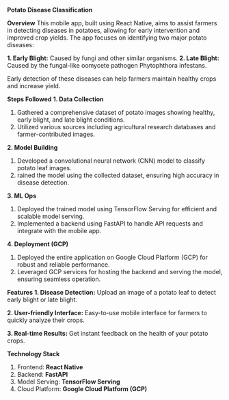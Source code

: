 **Potato Disease Classification**

**Overview**
This mobile app, built using React Native, aims to assist farmers in detecting diseases in potatoes, allowing for early intervention and improved crop yields. The app focuses on identifying two major potato diseases:

**1. Early Blight:** Caused by fungi and other similar organisms.
**2. Late Blight:** Caused by the fungal-like oomycete pathogen Phytophthora infestans.

Early detection of these diseases can help farmers maintain healthy crops and increase yield.

**Steps Followed**
**1. Data Collection**
1. Gathered a comprehensive dataset of potato images showing healthy, early blight, and late blight conditions.
2. Utilized various sources including agricultural research databases and farmer-contributed images.

**2. Model Building**
1. Developed a convolutional neural network (CNN) model to classify potato leaf images.
2. rained the model using the collected dataset, ensuring high accuracy in disease detection.

**3. ML Ops**
1. Deployed the trained model using TensorFlow Serving for efficient and scalable model serving.
2. Implemented a backend using FastAPI to handle API requests and integrate with the mobile app.
   
**4. Deployment (GCP)**
1. Deployed the entire application on Google Cloud Platform (GCP) for robust and reliable performance.
2. Leveraged GCP services for hosting the backend and serving the model, ensuring seamless operation.

**Features**
**1. Disease Detection:** Upload an image of a potato leaf to detect early blight or late blight.

**2. User-friendly Interface:** Easy-to-use mobile interface for farmers to quickly analyze their crops.

**3. Real-time Results:** Get instant feedback on the health of your potato crops.

**Technology Stack**
1. Frontend: **React Native**
2. Backend: **FastAPI**
3. Model Serving: **TensorFlow Serving**
4. Cloud Platform: **Google Cloud Platform (GCP)**
